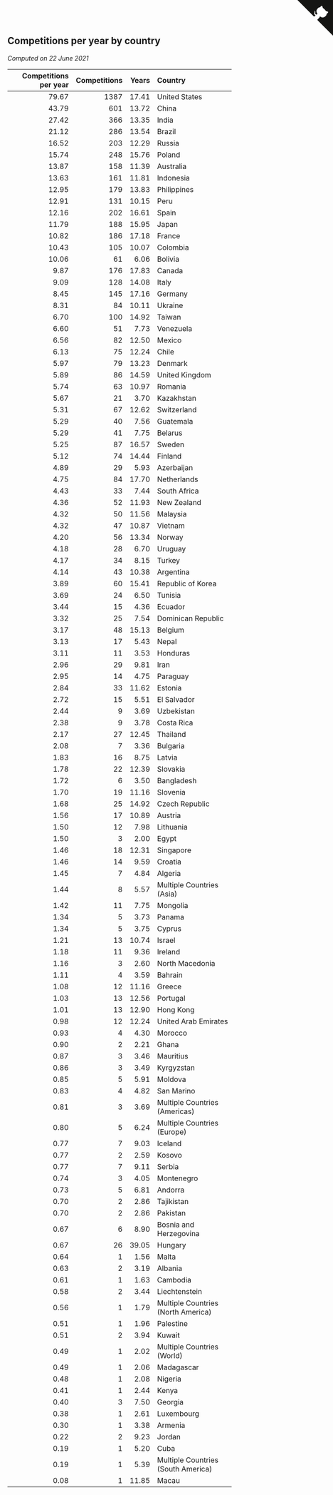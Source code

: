 ## Competitions per year by country

*Computed on 22 June 2021*

| Competitions per year | Competitions | Years | Country |
| ---: | ---: | ---: | :--- |
| 79.67 | 1387 | 17.41 | United States |
| 43.79 | 601 | 13.72 | China |
| 27.42 | 366 | 13.35 | India |
| 21.12 | 286 | 13.54 | Brazil |
| 16.52 | 203 | 12.29 | Russia |
| 15.74 | 248 | 15.76 | Poland |
| 13.87 | 158 | 11.39 | Australia |
| 13.63 | 161 | 11.81 | Indonesia |
| 12.95 | 179 | 13.83 | Philippines |
| 12.91 | 131 | 10.15 | Peru |
| 12.16 | 202 | 16.61 | Spain |
| 11.79 | 188 | 15.95 | Japan |
| 10.82 | 186 | 17.18 | France |
| 10.43 | 105 | 10.07 | Colombia |
| 10.06 | 61 | 6.06 | Bolivia |
| 9.87 | 176 | 17.83 | Canada |
| 9.09 | 128 | 14.08 | Italy |
| 8.45 | 145 | 17.16 | Germany |
| 8.31 | 84 | 10.11 | Ukraine |
| 6.70 | 100 | 14.92 | Taiwan |
| 6.60 | 51 | 7.73 | Venezuela |
| 6.56 | 82 | 12.50 | Mexico |
| 6.13 | 75 | 12.24 | Chile |
| 5.97 | 79 | 13.23 | Denmark |
| 5.89 | 86 | 14.59 | United Kingdom |
| 5.74 | 63 | 10.97 | Romania |
| 5.67 | 21 | 3.70 | Kazakhstan |
| 5.31 | 67 | 12.62 | Switzerland |
| 5.29 | 40 | 7.56 | Guatemala |
| 5.29 | 41 | 7.75 | Belarus |
| 5.25 | 87 | 16.57 | Sweden |
| 5.12 | 74 | 14.44 | Finland |
| 4.89 | 29 | 5.93 | Azerbaijan |
| 4.75 | 84 | 17.70 | Netherlands |
| 4.43 | 33 | 7.44 | South Africa |
| 4.36 | 52 | 11.93 | New Zealand |
| 4.32 | 50 | 11.56 | Malaysia |
| 4.32 | 47 | 10.87 | Vietnam |
| 4.20 | 56 | 13.34 | Norway |
| 4.18 | 28 | 6.70 | Uruguay |
| 4.17 | 34 | 8.15 | Turkey |
| 4.14 | 43 | 10.38 | Argentina |
| 3.89 | 60 | 15.41 | Republic of Korea |
| 3.69 | 24 | 6.50 | Tunisia |
| 3.44 | 15 | 4.36 | Ecuador |
| 3.32 | 25 | 7.54 | Dominican Republic |
| 3.17 | 48 | 15.13 | Belgium |
| 3.13 | 17 | 5.43 | Nepal |
| 3.11 | 11 | 3.53 | Honduras |
| 2.96 | 29 | 9.81 | Iran |
| 2.95 | 14 | 4.75 | Paraguay |
| 2.84 | 33 | 11.62 | Estonia |
| 2.72 | 15 | 5.51 | El Salvador |
| 2.44 | 9 | 3.69 | Uzbekistan |
| 2.38 | 9 | 3.78 | Costa Rica |
| 2.17 | 27 | 12.45 | Thailand |
| 2.08 | 7 | 3.36 | Bulgaria |
| 1.83 | 16 | 8.75 | Latvia |
| 1.78 | 22 | 12.39 | Slovakia |
| 1.72 | 6 | 3.50 | Bangladesh |
| 1.70 | 19 | 11.16 | Slovenia |
| 1.68 | 25 | 14.92 | Czech Republic |
| 1.56 | 17 | 10.89 | Austria |
| 1.50 | 12 | 7.98 | Lithuania |
| 1.50 | 3 | 2.00 | Egypt |
| 1.46 | 18 | 12.31 | Singapore |
| 1.46 | 14 | 9.59 | Croatia |
| 1.45 | 7 | 4.84 | Algeria |
| 1.44 | 8 | 5.57 | Multiple Countries (Asia) |
| 1.42 | 11 | 7.75 | Mongolia |
| 1.34 | 5 | 3.73 | Panama |
| 1.34 | 5 | 3.75 | Cyprus |
| 1.21 | 13 | 10.74 | Israel |
| 1.18 | 11 | 9.36 | Ireland |
| 1.16 | 3 | 2.60 | North Macedonia |
| 1.11 | 4 | 3.59 | Bahrain |
| 1.08 | 12 | 11.16 | Greece |
| 1.03 | 13 | 12.56 | Portugal |
| 1.01 | 13 | 12.90 | Hong Kong |
| 0.98 | 12 | 12.24 | United Arab Emirates |
| 0.93 | 4 | 4.30 | Morocco |
| 0.90 | 2 | 2.21 | Ghana |
| 0.87 | 3 | 3.46 | Mauritius |
| 0.86 | 3 | 3.49 | Kyrgyzstan |
| 0.85 | 5 | 5.91 | Moldova |
| 0.83 | 4 | 4.82 | San Marino |
| 0.81 | 3 | 3.69 | Multiple Countries (Americas) |
| 0.80 | 5 | 6.24 | Multiple Countries (Europe) |
| 0.77 | 7 | 9.03 | Iceland |
| 0.77 | 2 | 2.59 | Kosovo |
| 0.77 | 7 | 9.11 | Serbia |
| 0.74 | 3 | 4.05 | Montenegro |
| 0.73 | 5 | 6.81 | Andorra |
| 0.70 | 2 | 2.86 | Tajikistan |
| 0.70 | 2 | 2.86 | Pakistan |
| 0.67 | 6 | 8.90 | Bosnia and Herzegovina |
| 0.67 | 26 | 39.05 | Hungary |
| 0.64 | 1 | 1.56 | Malta |
| 0.63 | 2 | 3.19 | Albania |
| 0.61 | 1 | 1.63 | Cambodia |
| 0.58 | 2 | 3.44 | Liechtenstein |
| 0.56 | 1 | 1.79 | Multiple Countries (North America) |
| 0.51 | 1 | 1.96 | Palestine |
| 0.51 | 2 | 3.94 | Kuwait |
| 0.49 | 1 | 2.02 | Multiple Countries (World) |
| 0.49 | 1 | 2.06 | Madagascar |
| 0.48 | 1 | 2.08 | Nigeria |
| 0.41 | 1 | 2.44 | Kenya |
| 0.40 | 3 | 7.50 | Georgia |
| 0.38 | 1 | 2.61 | Luxembourg |
| 0.30 | 1 | 3.38 | Armenia |
| 0.22 | 2 | 9.23 | Jordan |
| 0.19 | 1 | 5.20 | Cuba |
| 0.19 | 1 | 5.39 | Multiple Countries (South America) |
| 0.08 | 1 | 11.85 | Macau |


<a href="https://github.com/jonatanklosko/wca_statistics" class="github-corner" aria-label="View source on Github"><svg width="80" height="80" viewBox="0 0 250 250" style="fill:#151513; color:#fff; position: absolute; top: 0; border: 0; right: 0;" aria-hidden="true"><path d="M0,0 L115,115 L130,115 L142,142 L250,250 L250,0 Z"></path><path d="M128.3,109.0 C113.8,99.7 119.0,89.6 119.0,89.6 C122.0,82.7 120.5,78.6 120.5,78.6 C119.2,72.0 123.4,76.3 123.4,76.3 C127.3,80.9 125.5,87.3 125.5,87.3 C122.9,97.6 130.6,101.9 134.4,103.2" fill="currentColor" style="transform-origin: 130px 106px;" class="octo-arm"></path><path d="M115.0,115.0 C114.9,115.1 118.7,116.5 119.8,115.4 L133.7,101.6 C136.9,99.2 139.9,98.4 142.2,98.6 C133.8,88.0 127.5,74.4 143.8,58.0 C148.5,53.4 154.0,51.2 159.7,51.0 C160.3,49.4 163.2,43.6 171.4,40.1 C171.4,40.1 176.1,42.5 178.8,56.2 C183.1,58.6 187.2,61.8 190.9,65.4 C194.5,69.0 197.7,73.2 200.1,77.6 C213.8,80.2 216.3,84.9 216.3,84.9 C212.7,93.1 206.9,96.0 205.4,96.6 C205.1,102.4 203.0,107.8 198.3,112.5 C181.9,128.9 168.3,122.5 157.7,114.1 C157.9,116.9 156.7,120.9 152.7,124.9 L141.0,136.5 C139.8,137.7 141.6,141.9 141.8,141.8 Z" fill="currentColor" class="octo-body"></path></svg></a><style>.github-corner:hover .octo-arm{animation:octocat-wave 560ms ease-in-out}@keyframes octocat-wave{0%,100%{transform:rotate(0)}20%,60%{transform:rotate(-25deg)}40%,80%{transform:rotate(10deg)}}@media (max-width:500px){.github-corner:hover .octo-arm{animation:none}.github-corner .octo-arm{animation:octocat-wave 560ms ease-in-out}}</style>
